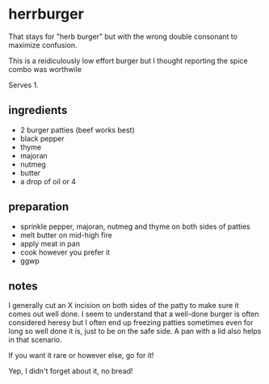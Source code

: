 # herrburger

That stays for "herb burger" but with the wrong double consonant to maximize confusion.

This is a reidiculously low effort burger but I thought reporting the spice combo was worthwile

Serves 1.

## ingredients

- 2 burger patties (beef works best)
- black pepper
- thyme
- majoran
- nutmeg
- butter
- a drop of oil or 4

## preparation

- sprinkle pepper, majoran, nutmeg and thyme on both sides of patties
- melt butter on mid-high fire
- apply meat in pan
- cook however you prefer it
- ggwp

## notes

I generally cut an X incision on both sides of the patty to make sure it comes out well done. I seem to understand that a well-done burger is often considered heresy but I often end up freezing patties sometimes even for long so well done it is, just to be on the safe side. A pan with a lid also helps in that scenario.

If you want it rare or however else, go for it!

Yep, I didn't forget about it, no bread!
